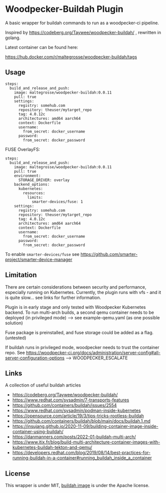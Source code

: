# Woodpecker-Buildah Plugin
A basic wrapper for buildah commands to run as a woodpecker-ci pipeline.

Inspired by https://codeberg.org/Taywee/woodpecker-buildah/ , rewritten in golang.

Latest container can be found here:

https://hub.docker.com/r/maltegrosse/woodpecker-buildah/tags


## Usage
```
steps:
  build_and_release_and_push:
    image: maltegrosse/woodpecker-buildah:0.0.11
    pull: true
    settings:
      registry: somehub.com
      repository: theuser/mytarget_repo
      tag: 4.0.12c
      architectures: amd64 aarch64
      context: Dockerfile
      username:
        from_secret: docker_username
      password:
        from_secret: docker_password
```

FUSE OverlayFS:

```
steps:
  build_and_release_and_push:
    image: maltegrosse/woodpecker-buildah:0.0.11
    pull: true
    environment:
      STORAGE_DRIVER: overlay
    backend_options:
      kubernetes:
        resources:
          limits:
            smarter-devices/fuse: 1
    settings:
      registry: somehub.com
      repository: theuser/mytarget_repo
      tag: 4.0.12c
      architectures: amd64 aarch64
      context: Dockerfile
      username:
        from_secret: docker_username
      password:
        from_secret: docker_password
```

To enable `smarter-devices/fuse` see https://github.com/smarter-project/smarter-device-manager

## Limitation
There are certain considerations between security and performance, especially running on Kubernetes. Currently, the plugin runs with vfs - and it is quite slow... see links for further information.

Plugin is in early stage and only tested with Woodpecker Kubernetes backend. To run multi-arch builds, a second qemu container needs to be deployed (in privileged mode) --> see example-qemu.yaml (as one possible solution)

Fuse package is preinstalled, and fuse storage could be added as a flag. (untested)

If buildah runs in privileged mode, woodpecker needs to trust the container repo. See https://woodpecker-ci.org/docs/administration/server-config#all-server-configuration-options --> WOODPECKER_ESCALATE

## Links
A collection of useful buildah articles
- https://codeberg.org/Taywee/woodpecker-buildah/
- https://www.redhat.com/sysadmin/7-transports-features
- https://github.com/containers/buildah/issues/2554
- https://www.redhat.com/sysadmin/podman-inside-kubernetes
- https://opensource.com/article/19/3/tips-tricks-rootless-buildah
- https://github.com/containers/buildah/blob/main/docs/buildah.1.md
- https://insujang.github.io/2020-11-09/building-container-image-inside-container-using-buildah/
- https://danmanners.com/posts/2022-01-buildah-multi-arch/
- https://www.itix.fr/blog/build-multi-architecture-container-images-with-kubernetes-buildah-tekton-and-qemu/
- https://developers.redhat.com/blog/2019/08/14/best-practices-for-running-buildah-in-a-container#running_buildah_inside_a_container


## License

This wrapper is under MIT, [buildah image](https://github.com/containers/buildah/blob/04c61a7b7277e44ea69ea93ebbded92fdecac036/contrib/buildahimage/Containerfile) is under the Apache license.

